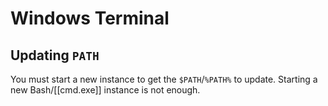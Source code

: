 # Windows Terminal

## Updating `PATH`

You must start a new instance to get the `$PATH`/`%PATH%` to update. Starting a new Bash/[[cmd.exe]] instance is not enough.
